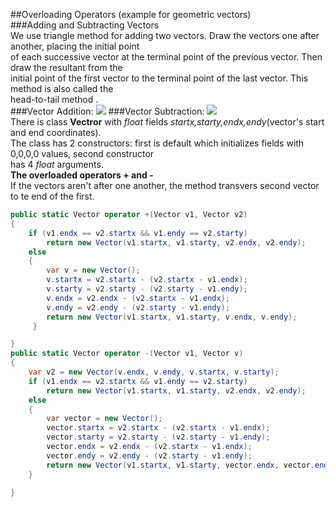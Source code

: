 ##Overloading Operators (example for geometric vectors)</br>
###Adding and Subtracting Vectors</br>
We use triangle method for adding two vectors. Draw the vectors one after another, placing the initial point </br>
of each successive vector at the terminal point of the previous vector. Then draw the resultant from the </br>
initial point of the first vector to the terminal point of the last vector. This method is also called the</br>
head-to-tail method .</br>
###Vector Addition:
![](https://github.com/marysahakyan/UsefulExamples/blob/master/Vectors_OverloadingOperators%2B-/addition.gif)
###Vector Subtraction:
![](https://github.com/marysahakyan/UsefulExamples/blob/master/Vectors_OverloadingOperators%2B-/subtraction.gif)</br>
There is class **Vectror** with _float_ fields _startx,starty,endx,endy_(vector's start and end coordinates). </br>
The class has 2 constructors: first is default which initializes fields with 0,0,0,0 values, second constructor </br>
has 4 _float_ arguments.  </br>
**The overloaded operators + and -** </br>
If the vectors aren't after one another, the method transvers second vector to te end of the first.
```cs
public static Vector operator +(Vector v1, Vector v2)
{
    if (v1.endx == v2.startx && v1.endy == v2.starty)
        return new Vector(v1.startx, v1.starty, v2.endx, v2.endy);
    else
    {
        var v = new Vector();
        v.startx = v2.startx - (v2.startx - v1.endx);
        v.starty = v2.starty - (v2.starty - v1.endy);
        v.endx = v2.endx - (v2.startx - v1.endx);
        v.endy = v2.endy - (v2.starty - v1.endy);
        return new Vector(v1.startx, v1.starty, v.endx, v.endy);
     }

}
public static Vector operator -(Vector v1, Vector v)
{
    var v2 = new Vector(v.endx, v.endy, v.startx, v.starty);
    if (v1.endx == v2.startx && v1.endy == v2.starty)
        return new Vector(v1.startx, v1.starty, v2.endx, v2.endy);
    else
    {
        var vector = new Vector();
        vector.startx = v2.startx - (v2.startx - v1.endx);
        vector.starty = v2.starty - (v2.starty - v1.endy);
        vector.endx = v2.endx - (v2.startx - v1.endx);
        vector.endy = v2.endy - (v2.starty - v1.endy);
        return new Vector(v1.startx, v1.starty, vector.endx, vector.endy);
    }

}    
```

